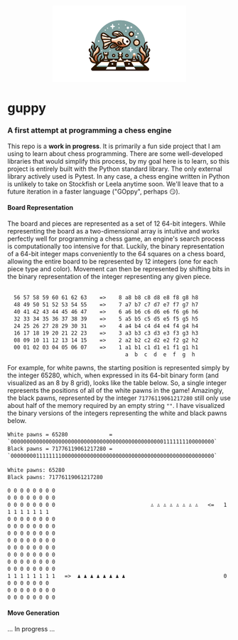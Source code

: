 <p align="center">
<img src="guppy.png" alt="Guppy" width="300"/>
</p>

# guppy
### A first attempt at programming a chess engine
This repo is a __work in progress__. It is primarily a fun side project that I am using to learn about chess programming. There are some well-developed libraries that would simplify this process, by my goal here is to learn, so this project is entirely built with the Python standard library. The only external library actively used is Pytest. In any case, a chess engine written in Python is unlikely to take on Stockfish or Leela anytime soon. We'll leave that to a future iteration in a faster language ("GOppy", perhaps :smirk:).

#### Board Representation
The board and pieces are represented as a set of 12 64-bit integers. While representing the board as a two-dimensional array is intuitive and works perfectly well for programming a chess game, an engine's search process is computationally too intensive for that. Luckily, the binary representation of a 64-bit integer maps conveniently to the 64 squares on a chess board, allowing the entire board to be represented by 12 integers (one for each piece type and color). Movement can then be represented by shifting bits in the binary representation of the integer representing any given piece.

```

  56 57 58 59 60 61 62 63    =>    8 a8 b8 c8 d8 e8 f8 g8 h8
  48 49 50 51 52 53 54 55    =>    7 a7 b7 c7 d7 e7 f7 g7 h7
  40 41 42 43 44 45 46 47    =>    6 a6 b6 c6 d6 e6 f6 g6 h6
  32 33 34 35 36 37 38 39    =>    5 a5 b5 c5 d5 e5 f5 g5 h5
  24 25 26 27 28 29 30 31    =>    4 a4 b4 c4 d4 e4 f4 g4 h4
  16 17 18 19 20 21 22 23    =>    3 a3 b3 c3 d3 e3 f3 g3 h3
  08 09 10 11 12 13 14 15    =>    2 a2 b2 c2 d2 e2 f2 g2 h2
  00 01 02 03 04 05 06 07    =>    1 a1 b1 c1 d1 e1 f1 g1 h1
                                     a  b  c  d  e  f  g  h
```

For example, for white pawns, the starting position is represented simply by the integer 65280, which, when expressed in its 64-bit binary form (and visualized as an 8 by 8 grid), looks like the table below. So, a single integer represents the positions of all of the white pawns in the game! Amazingly, the black pawns, represented by the integer `71776119061217280` still only use about half of the memory required by an empty string `""`. I have visualized the binary versions of the integers representing the white and black pawns below.

```
White pawns = 65280             = `0000000000000000000000000000000000000000000000001111111100000000`
Black pawns = 71776119061217280 = `0000000011111111000000000000000000000000000000000000000000000000`

White pawns: 65280                                                      Black pawns: 71776119061217280
```
```
0 0 0 0 0 0 0 0                                                         0 0 0 0 0 0 0 0
0 0 0 0 0 0 0 0                              ♙ ♙ ♙ ♙ ♙ ♙ ♙ ♙   <=   1 1 1 1 1 1 1 1
0 0 0 0 0 0 0 0                                                         0 0 0 0 0 0 0 0
0 0 0 0 0 0 0 0                                                         0 0 0 0 0 0 0 0
0 0 0 0 0 0 0 0                                                         0 0 0 0 0 0 0 0
0 0 0 0 0 0 0 0                                                         0 0 0 0 0 0 0 0
1 1 1 1 1 1 1 1   =>  ♟︎ ♟︎ ♟︎ ♟︎ ♟︎ ♟︎ ♟︎ ♟︎                               0 0 0 0 0 0 0 0
0 0 0 0 0 0 0 0                                                         0 0 0 0 0 0 0 0
```

#### Move Generation
... In progress ...